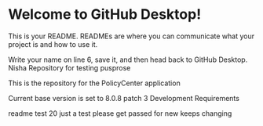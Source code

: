 # Welcome to GitHub Desktop!

This is your README. READMEs are where you can communicate what your project is and how to use it.

Write your name on line 6, save it, and then head back to GitHub Desktop.
Nisha Repository for testing pusprose

This is the repository for the PolicyCenter application

Current base version is set to 8.0.8 patch 3
Development Requirements

readme test 20
 just a test
 please get passed for new
keeps changing
